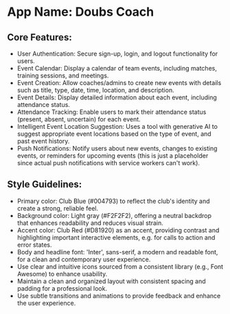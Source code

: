 # **App Name**: Doubs Coach

## Core Features:

- User Authentication: Secure sign-up, login, and logout functionality for users.
- Event Calendar: Display a calendar of team events, including matches, training sessions, and meetings.
- Event Creation: Allow coaches/admins to create new events with details such as title, type, date, time, location, and description.
- Event Details: Display detailed information about each event, including attendance status.
- Attendance Tracking: Enable users to mark their attendance status (present, absent, uncertain) for each event.
- Intelligent Event Location Suggestion: Uses a tool with generative AI to suggest appropriate event locations based on the type of event, and past event history.
- Push Notifications: Notify users about new events, changes to existing events, or reminders for upcoming events (this is just a placeholder since actual push notifications with service workers can't work).

## Style Guidelines:

- Primary color: Club Blue (#004793) to reflect the club's identity and create a strong, reliable feel.
- Background color: Light gray (#F2F2F2), offering a neutral backdrop that enhances readability and reduces visual strain.
- Accent color: Club Red (#D81920) as an accent, providing contrast and highlighting important interactive elements, e.g. for calls to action and error states.
- Body and headline font: 'Inter', sans-serif, a modern and readable font, for a clean and contemporary user experience.
- Use clear and intuitive icons sourced from a consistent library (e.g., Font Awesome) to enhance usability.
- Maintain a clean and organized layout with consistent spacing and padding for a professional look.
- Use subtle transitions and animations to provide feedback and enhance the user experience.